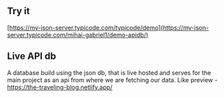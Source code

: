 ## Try it

[https://my-json-server.typicode.com/typicode/demo](https://my-json-server.typicode.com/mihai-gabriel1/demo-apidb/)

## Live API db

A database build using the json db, that is live hosted and serves for the main project as an api from where we are fetching our data.
Like preview - https://the-traveling-blog.netlify.app/
